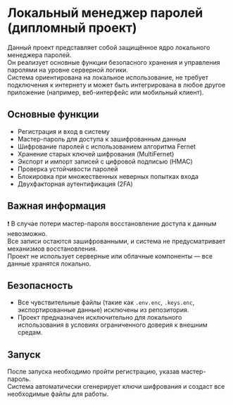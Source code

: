 
# Локальный менеджер паролей (дипломный проект)

Данный проект представляет собой защищённое ядро локального менеджера паролей.  
Он реализует основные функции безопасного хранения и управления паролями на уровне серверной логики.  
Система ориентирована на локальное использование, не требует подключения к интернету и может быть интегрирована в любое другое приложение (например, веб-интерфейс или мобильный клиент).

## Основные функции
- Регистрация и вход в систему
- Мастер-пароль для доступа к зашифрованным данным
- Шифрование паролей с использованием алгоритма Fernet
- Хранение старых ключей шифрования (MultiFernet)
- Экспорт и импорт записей с цифровой подписью (HMAC)
- Проверка устойчивости паролей
- Блокировка при множественных неверных попытках входа
- Двухфакторная аутентификация (2FA)

## Важная информация

❗ В случае потери мастер-пароля восстановление доступа к данным невозможно.  
Все записи остаются зашифрованными, и система не предусматривает механизмов восстановления.  
Проект не использует серверные или облачные компоненты — все данные хранятся локально.

## Безопасность

- Все чувствительные файлы (такие как `.env.enc`, `.keys.enc`, экспортированные данные) исключены из репозитория.
- Проект предназначен исключительно для локального использования в условиях ограниченного доверия к внешним средам.

## Запуск

После запуска необходимо пройти регистрацию, указав мастер-пароль.  
Система автоматически сгенерирует ключи шифрования и создаст все необходимые файлы для работы.
